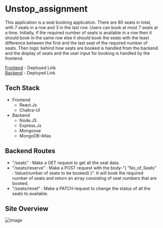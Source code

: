 # Unstop_assignment

This application is a seat booking application. There are 80 seats in total, with 7 seats in a row and 3 in the last row. Users can book at most 7 seats at a time. Initially, if the required number of seats is available in a row then it should book in the same row else it should book the seats with the least difference between the first and the last seat of the required number of seats. Then logic behind how seats are booked is handled from the backend and the display of seats and the user input for booking is handled by the frontend.

[Frontend](https://unstop-assignment-delta.vercel.app/) - Deployed Link <br />
[Backend](https://unstop-backend-npci.onrender.com/) - Deployed Link

## Tech Stack
- Frontend
  - React.Js
  - Chakra-UI
- Backend
  - Node.JS
  - Express.Js
  - Mongoose
  - MongoDB-Atlas

## Backend Routes
- "/seats" : Make a GET request to get all the seat data.
- "/seats/reserve" : Make a POST request with the body-"{ "No_of_Seats" : Value(number of seats to be booked) }". It will book the required number of seats and return an array consisting of seat numbers that are booked.
- "/seats/reset" : Make a PATCH request to change the status of all the seats to available.

## Site Overview
![image](https://github.com/Neerav-Khatri/Unstop_assignment/assets/107555012/249994c2-7075-49f0-ab19-373249fa5c95)
